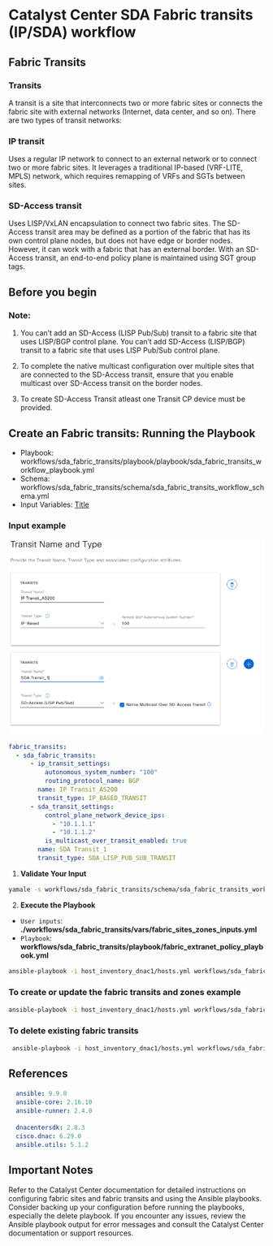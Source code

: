 # Catalyst Center SDA Fabric transits (IP/SDA) workflow

## Fabric Transits

### Transits
A transit is a site that interconnects two or more fabric sites or connects the fabric site with external networks (Internet, data center, and so on). There are two types of transit networks:

### IP transit
Uses a regular IP network to connect to an external network or to connect two or more fabric sites. It leverages a traditional IP-based (VRF-LITE, MPLS) network, which requires remapping of VRFs and SGTs between sites.

### SD-Access transit
Uses LISP/VxLAN encapsulation to connect two fabric sites. The SD-Access transit area may be defined as a portion of the fabric that has its own control plane nodes, but does not have edge or border nodes. However, it can work with a fabric that has an external border. With an SD-Access transit, an end-to-end policy plane is maintained using SGT group tags.

## Before you begin

### Note:
1. You can’t add an SD-Access (LISP Pub/Sub) transit to a fabric site that uses LISP/BGP control plane. You can’t add SD-Access (LISP/BGP) transit to a fabric site that uses LISP Pub/Sub control plane.

2. To complete the native multicast configuration over multiple sites that are connected to the SD-Access transit, ensure that you enable multicast over SD-Access transit on the border nodes.

3. To create SD-Access Transit atleast one Transit CP device must be provided. 

## Create an Fabric transits: Running the Playbook
- Playbook: workflows/sda_fabric_transits/playbook/playbook/sda_fabric_transits_workflow_playbook.yml
- Schema: workflows/sda_fabric_transits/schema/sda_fabric_transits_workflow_schema.yml
- Input Variables: [Title](vars/sda_fabric_transits_workflow_inputs.yml)

### Input example 
![Alt text](./images/image.png)

``` yaml
fabric_transits:
  - sda_fabric_transits:
      - ip_transit_settings:
          autonomous_system_number: "100"
          routing_protocol_name: BGP
        name: IP Transit_AS200
        transit_type: IP_BASED_TRANSIT
      - sda_transit_settings:
          control_plane_network_device_ips:
            - "10.1.1.1"
            - "10.1.1.2"
          is_multicast_over_transit_enabled: true
        name: SDA Transit_1
        transit_type: SDA_LISP_PUB_SUB_TRANSIT
```

1. **Validate Your Input**

```bash
yamale -s workflows/sda_fabric_transits/schema/sda_fabric_transits_workflow_schema.yml workflows/sda_fabric_transits/vars/sda_fabric_transits_workflow_inputs.yml
```
2. **Execute the Playbook**
- ``User inputs``: **./workflows/sda_fabric_transits/vars/fabric_sites_zones_inputs.yml**
- ``Playbook``: **workflows/sda_fabric_transits/playbook/fabric_extranet_policy_playbook.yml**
```bash
ansible-playbook -i host_inventory_dnac1/hosts.yml workflows/sda_fabric_transits/playbook/sda_fabric_transits_workflow_playbook.yml --e VARS_FILE_PATH=<your input file>
```
###  To create or update the fabric transits and zones example
```bash
ansible-playbook -i host_inventory_dnac1/hosts.yml workflows/sda_fabric_transits/playbook/sda_fabric_transits_workflow_playbook.yml --e VARS_FILE_PATH=../vars/sda_fabric_transits_workflow_inputs.yml
```
###  To delete existing fabric transits
```bash
 ansible-playbook -i host_inventory_dnac1/hosts.yml workflows/sda_fabric_transits/playbook/delete_sda_fabric_transits_workflow_playbook.yml --e VARS_FILE_PATH=../vars/sda_fabric_transits_workflow_inputs.yml
```
## References

``` yaml
  ansible: 9.9.0
  ansible-core: 2.16.10
  ansible-runner: 2.4.0

  dnacentersdk: 2.8.3
  cisco.dnac: 6.29.0
  ansible.utils: 5.1.2
```

## Important Notes
Refer to the Catalyst Center documentation for detailed instructions on configuring fabric sites and fabric transits and using the Ansible playbooks.
Consider backing up your configuration before running the playbooks, especially the delete playbook.
If you encounter any issues, review the Ansible playbook output for error messages and consult the Catalyst Center documentation or support resources.

